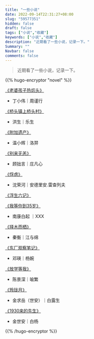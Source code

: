 ```yaml
---
title: "一些小说"
date: 2022-09-14T22:31:27+08:00
slug: "59577351"
hidden: false
draft: false
tags: ["小说","收藏"]
keywords: ["小说","收藏"]
description: "近期看了一些小说，记录一下。"
Summary: ""
Navbar: false
comments: false
---
```


> 近期看了一些小说，记录一下。
>

<!--{//{< //password novel //>}//}-->


{{% hugo-encryptor "novel" %}}


[《老婆孩子热炕头》](老婆孩子热炕头无删带番.txt)

- 丁小伟｜周谨行

[《桥头镇上桥头村》](桥头镇上桥头村.txt)

- 洪生｜乐生

[《附加遗产》](附加遗产番全.txt)

- 温小辉｜洛羿

[《别来无恙》](《别来无恙》.txt)

- 顾拙言｜庄凡心

[《俘虏》](俘虏.txt)

- 沈荣河｜安德里安.雷查列夫

[《浮生六记》](浮生六记.txt)

[《我等你到35岁》](我等你到三十五岁.txt)

- 南康白起 ｜XXX

[《择木而栖》](《择木而栖》.txt)

- 秦衡｜江与绵

[《东厂观察笔记》](《东厂观察笔记》.txt)

- 邓瑛｜杨婉

[《放学等我》](放学等我.txt)

- 陈景深｜喻繁

[《玲珑月》](玲珑月.txt)

- 金求岳（世安）｜白露生

[《1930来的先生》](1930来的先生.txt)

- 金世安｜白杨

{{% /hugo-encryptor %}}

